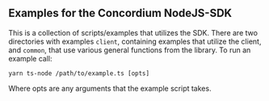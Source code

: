 ## Examples for the Concordium NodeJS-SDK

This is a collection of scripts/examples that utilizes the SDK. There are
two directories with examples `client`, containing examples that utilize the
client, and `common`, that use various general functions from the library. To
run an example call:

```shell
yarn ts-node /path/to/example.ts [opts]
```

Where opts are any arguments that the example script takes.
